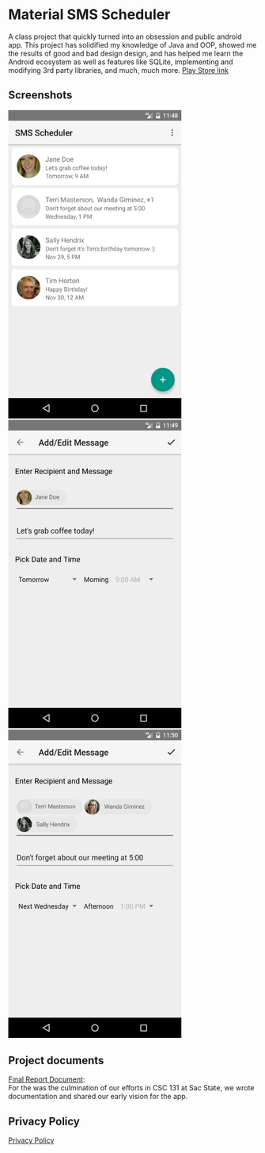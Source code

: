 # Material SMS Scheduler
A class project that quickly turned into an obsession and public android app. 
This project has solidified my knowledge of Java and OOP, showed me the results of good and bad design design, and has helped me learn the Android ecosystem as well as features like SQLite, implementing and modifying 3rd party libraries, and much, much more.
[Play Store link](https://play.google.com/store/apps/details?id=com.kyleszombathy.sms_scheduler&hl=en)

## Screenshots
<p float="left">
  <img src="Screenshot_1479368904.png" width="350">
  <img src="Screenshot_1479368949.png" width="350">
  <img src="Screenshot_1479369014.png" width="350">
</p>

## Project documents
[Final Report Document](https://drive.google.com/file/d/0B4ela-k3pZerYzd0emFLb1VJOVk/view?usp=sharing):  
For the was the culmination of our efforts in CSC 131 at Sac State, we wrote documentation and shared our early vision for the app.

## Privacy Policy
<a href="privacyPolicy.html" title="PrivacyPolicy">Privacy Policy</a>
